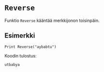 `Reverse`
==========

Funktio `Reverse` kääntää merkkijonon toisinpäin.

Esimerkki
----------

    Print Reverse("aybabtu")
    
Koodin tulostus:

    utbabya